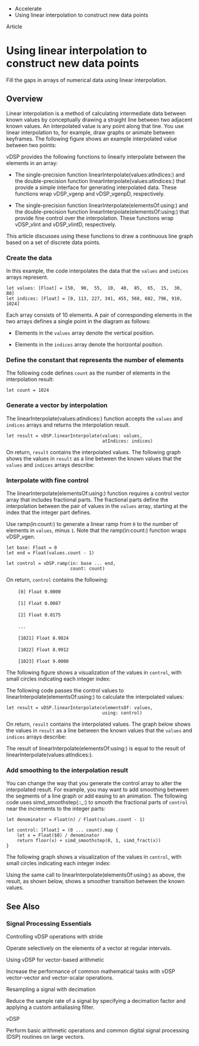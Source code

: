 

- Accelerate
-  Using linear interpolation to construct new data points 

Article

# Using linear interpolation to construct new data points

Fill the gaps in arrays of numerical data using linear interpolation.

## Overview

Linear interpolation is a method of calculating intermediate data between known values by conceptually drawing a straight line between two adjacent known values. An interpolated value is any point along that line. You use linear interpolation to, for example, draw graphs or animate between keyframes. The following figure shows an example interpolated value between two points:

vDSP provides the following functions to linearly interpolate between the elements in an array:

- The single-precision function linearInterpolate(values:atIndices:) and the double-precision function linearInterpolate(values:atIndices:) that provide a simple interface for generating interpolated data. These functions wrap vDSP_vgenp and vDSP_vgenpD, respectively.

- The single-precision function linearInterpolate(elementsOf:using:) and the double-precision function linearInterpolate(elementsOf:using:) that provide fine control over the interpolation. These functions wrap vDSP_vlint and vDSP_vlintD, respectively.

This article discusses using these functions to draw a continuous line graph based on a set of discrete data points.

### Create the data

In this example, the code interpolates the data that the `values` and `indices` arrays represent.

```
let values: [Float] = [50,  90,  55,  10,  40,  85,  65,  15,  30,   80]
let indices: [Float] = [0, 113, 227, 341, 455, 568, 682, 796, 910, 1024]
```

Each array consists of 10 elements. A pair of corresponding elements in the two arrays defines a single point in the diagram as follows:

- Elements in the `values` array denote the vertical position.

- Elements in the `indices` array denote the horizontal position.

### Define the constant that represents the number of elements

The following code defines `count` as the number of elements in the interpolation result:

```
let count = 1024
```

### Generate a vector by interpolation

The linearInterpolate(values:atIndices:) function accepts the `values` and `indices` arrays and returns the interpolation result.

```
let result = vDSP.linearInterpolate(values: values,
                                    atIndices: indices)
```

On return, `result` contains the interpolated values. The following graph shows the values in `result` as a line between the known values that the `values` and `indices` arrays describe:

### Interpolate with fine control

The linearInterpolate(elementsOf:using:) function requires a control vector array that includes fractional parts. The fractional parts define the interpolation between the pair of values in the `values` array, starting at the index that the integer part defines.

Use ramp(in:count:) to generate a linear ramp from `0` to the number of elements in `values`, minus `1`. Note that the ramp(in:count:) function wraps vDSP_vgen.

```
let base: Float = 0
let end = Float(values.count - 1)

let control = vDSP.ramp(in: base ... end,
                        count: count)
```

On return, `control` contains the following:

        `[0] Float 0.0000`

        `[1] Float 0.0087`

        `[2] Float 0.0175`

        `...`

        `[1021] Float 8.9824`

        `[1022] Float 8.9912`

        `[1023] Float 9.0000`

The following figure shows a visualization of the values in `control`, with small circles indicating each integer index:

The following code passes the control values to linearInterpolate(elementsOf:using:) to calculate the interpolated values:

```
let result = vDSP.linearInterpolate(elementsOf: values,
                                    using: control)
```

On return, `result` contains the interpolated values. The graph below shows the values in `result` as a line between the known values that the `values` and `indices` arrays describe:

The result of linearInterpolate(elementsOf:using:) is equal to the result of linearInterpolate(values:atIndices:).

### Add smoothing to the interpolation result

You can change the way that you generate the control array to alter the interpolated result. For example, you may want to add smoothing between the segments of a line graph or add easing to an animation. The following code uses simd_smoothstep(_:_:_:) to smooth the fractional parts of `control` near the increments to the integer parts:

```
let denominator = Float(n) / Float(values.count - 1)

let control: [Float] = (0 ... count).map {
    let x = Float($0) / denominator
    return floor(x) + simd_smoothstep(0, 1, simd_fract(x))
}
```

The following graph shows a visualization of the values in `control`, with small circles indicating each integer index:

Using the same call to linearInterpolate(elementsOf:using:) as above, the result, as shown below, shows a smoother transition between the known values.

## See Also

### Signal Processing Essentials

Controlling vDSP operations with stride

Operate selectively on the elements of a vector at regular intervals.

Using vDSP for vector-based arithmetic

Increase the performance of common mathematical tasks with vDSP vector-vector and vector-scalar operations.

Resampling a signal with decimation

Reduce the sample rate of a signal by specifying a decimation factor and applying a custom antialiasing filter.

vDSP

Perform basic arithmetic operations and common digital signal processing (DSP) routines on large vectors.

